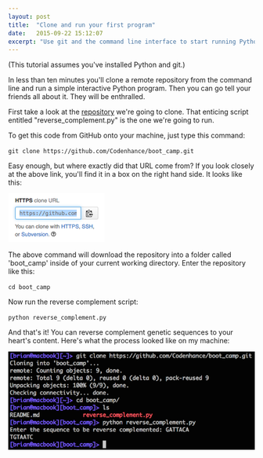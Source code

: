 ```yaml
---
layout: post
title:  "Clone and run your first program"
date:   2015-09-22 15:12:07
excerpt: "Use git and the command line interface to start running Python programs"
---
```


(This tutorial assumes you've installed Python and git.)

In less than ten minutes you'll clone a remote repository from the command line and run a simple interactive Python program. Then you can go tell your friends all about it. They will be enthralled.

First take a look at the <a href="https://github.com/Codenhance/boot_camp">repository</a> we're going to clone. That enticing script entitled "reverse_complement.py" is the one we're going to run.

To get this code from GitHub onto your machine, just type this command:

`git clone https://github.com/Codenhance/boot_camp.git`

Easy enough, but where exactly did that URL come from? If you look closely at the above link, you'll find it in a box on the right hand side. It looks like this:

![](/assets/github_clone_url.png)

The above command will download the repository into a folder called 'boot_camp' inside of your current working directory. Enter the repository like this:

`cd boot_camp`

Now run the reverse complement script:

`python reverse_complement.py`

And that's it! You can reverse complement genetic sequences to your heart's content. Here's what the process looked like on my machine:

![](/assets/clone_and_run_reverse_complement.png)
